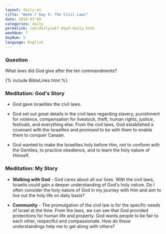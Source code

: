```yaml
---
layout: daily-en
title: "Week 7 Day 5: The Civil Laws"
date: 2018-03-09
categories: daily
permalink: /en/daily/wk7-day5-daily.html
weekNum: 7
dayNum: 5
language: English
---
```


### Question     
What laws did God give after the ten commandments?

{% include BibleLinks.html %} 

### Meditation: God's Story   
+ God gave Israelites the civil laws. 

+ God set out great details in the civil laws regarding slavery, punishment for violence, compensation for livestock, theft, human rights, justice, festivals, and everything else. From the civil laws, God established a covenant with the Israelites and promised to be with them to enable them to conquer Canaan. 

+ God wanted to make the Israelites holy before Him, not to conform with the Gentiles, to practice obedience, and to learn the holy nature of Himself. 

### Meditation: My Story   
+ **Walking with God** - God cares about all our lives. With the civil laws, Israelis could gain a deeper understanding of God's holy nature. Do I often consider the holy nature of God in my journey with Him and aim to live out the holy life on daily basis? 

+ **Community** - The promulgation of the civil law is for the specific needs of Israel at the time. From the laws, we can see that God provided protections for human life and property. God wants people to be fair to each other, respectful and compassionate. How do these understandings help me to get along with others? 
